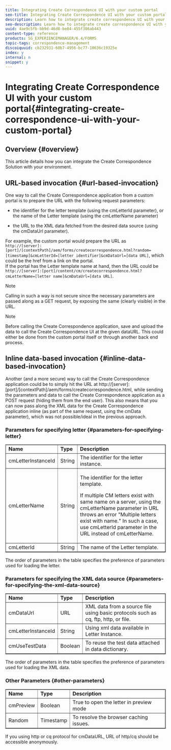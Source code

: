 ```yaml
---
title: Integrating Create Correspondence UI with your custom portal
seo-title: Integrating Create Correspondence UI with your custom portal
description: Learn how to integrate create correspondence UI with your custom portal
seo-description: Learn how to integrate create correspondence UI with your custom portal
uuid: 4ae9c5fb-bb9d-46d8-be84-455f386ab443
content-type: reference
products: SG_EXPERIENCEMANAGER/6.4/FORMS
topic-tags: correspondence-management
discoiquuid: cb232931-60b7-4956-bc77-10636c19325e
index: y
internal: n
snippet: y
---
```


# Integrating Create Correspondence UI with your custom portal{#integrating-create-correspondence-ui-with-your-custom-portal}

## Overview {#overview}

This article details how you can integrate the Create Correspondence Solution with your environment.

## URL-based invocation {#url-based-invocation}

One way to call the Create Correspondence application from a custom portal is to prepare the URL with the following request parameters:

* the identifier for the letter template (using the cmLetterId parameter), or the name of the Letter template (using the cmLetterName parameter)

* the URL to the XML data fetched from the desired data source (using the cmDataUrl parameter).

For example, the custom portal would prepare the URL as   
`http://[server]:[port]/[contextPath]/aem/forms/createcorrespondence.html?random=[timestamp]&cmLetterId=[letter identifier]&cmDataUrl=[data URL]`, which could be the href from a link on the portal.   
If the portal has the Letter template name at hand, then the URL could be   
`http://[server]:[port]/content/cm/createcorrespondence.html?cmLetterName=[letter name]&cmDataUrl=[data URL]`.

>[!NOTE]
>
>Calling in such a way is not secure since the necessary parameters are passed along as a GET request, by exposing the same (clearly visible) in the URL.

>[!NOTE]
>
>Before calling the Create Correspondence application, save and upload the data to call the Create Correspondence UI at the given dataURL. This could either be done from the custom portal itself or through another back end process.

## Inline data-based invocation {#inline-data-based-invocation}

Another (and a more secure) way to call the Create Correspondence application could be to simply hit the URL at http://[server]:[port]/[contextPath]/aem/forms/createcorrespondence.html, while sending the parameters and data to call the Create Correspondence application as a POST request (hiding them from the end user). This also means that you can now pass along the XML data for the Create Correspondence application inline (as part of the same request, using the cmData parameter), which was not possible/ideal in the previous approach.

### Parameters for specifying letter {#parameters-for-specifying-letter}

<table border="1" cellpadding="1" cellspacing="0" width="100%"> 
 <tbody>
  <tr>
   <td><strong>Name</strong></td> 
   <td><strong>Type</strong></td> 
   <td><strong>Description</strong></td> 
  </tr>
  <tr>
   <td>cmLetterInstanceId</td> 
   <td>String</td> 
   <td>The identifier for the letter instance.</td> 
  </tr>
  <tr>
   <td>cmLetterName</td> 
   <td>String</td> 
   <td><p>The identifier for the letter template. </p> <p>If multiple CM letters exist with same name on a server, using the cmLetterName parameter in URL throws an error "Multiple letters exist with name." In such a case, use cmLetterId parameter in the URL instead of cmLetterName.</p> </td> 
  </tr>
  <tr>
   <td>cmLetterId</td> 
   <td>String</td> 
   <td>The name of the Letter template.</td> 
  </tr>
 </tbody>
</table>

The order of parameters in the table specifies the preference of parameters used for loading the letter.

### Parameters for specifying the XML data source {#parameters-for-specifying-the-xml-data-source}

<table border="1" cellpadding="1" cellspacing="0" width="100%"> 
 <tbody>
  <tr>
   <td><strong>Name</strong></td> 
   <td><strong>Type</strong></td> 
   <td><strong>Description</strong></td> 
  </tr>
  <tr>
   <td>cmDataUrl<br /> </td> 
   <td>URL</td> 
   <td>XML data from a source file using basic protocols such as cq, ftp, http, or file.<br /> </td> 
  </tr>
  <tr>
   <td>cmLetterInstanceId</td> 
   <td>String</td> 
   <td>Using xml data available in Letter Instance.</td> 
  </tr>
  <tr>
   <td>cmUseTestData</td> 
   <td>Boolean</td> 
   <td>To reuse the test data attached in data dictionary.</td> 
  </tr>
 </tbody>
</table>

The order of parameters in the table specifies the preference of parameters used for loading the XML data.

### Other Parameters {#other-parameters}

<table border="1" cellpadding="1" cellspacing="0" width="100%"> 
 <tbody>
  <tr>
   <td><strong>Name</strong></td> 
   <td><strong>Type</strong></td> 
   <td><strong>Description</strong></td> 
  </tr>
  <tr>
   <td>cmPreview<br /> </td> 
   <td>Boolean</td> 
   <td>True to open the letter in preview mode<br /> </td> 
  </tr>
  <tr>
   <td>Random</td> 
   <td>Timestamp</td> 
   <td>To resolve the browser caching issues.</td> 
  </tr>
 </tbody>
</table>

If you using http or cq protocol for cmDataURL, URL of http/cq should be accessible anonymously.
